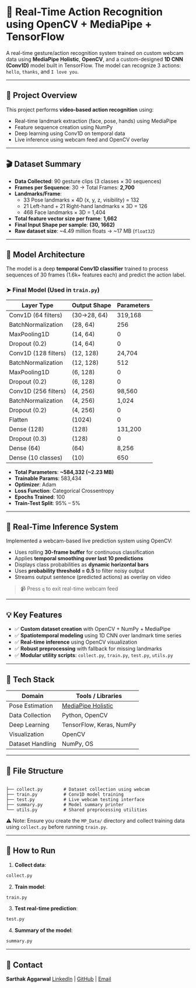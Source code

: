 # 🧠 Real-Time Action Recognition using OpenCV + MediaPipe + TensorFlow

A real-time gesture/action recognition system trained on custom webcam data using **MediaPipe Holistic**, **OpenCV**, and a custom-designed **1D CNN (Conv1D)** model built in TensorFlow. The model can recognize 3 actions: `hello`, `thanks`, and `I love you`.

---

## 📌 Project Overview

This project performs **video-based action recognition** using:
- Real-time landmark extraction (face, pose, hands) using MediaPipe
- Feature sequence creation using NumPy
- Deep learning using Conv1D on temporal data
- Live inference using webcam feed and OpenCV overlay

---

## 🎬 Dataset Summary

- **Data Collected**: 90 gesture clips (3 classes × 30 sequences)
- **Frames per Sequence**: 30 → Total Frames: **2,700**
- **Landmarks/Frame**:
  - 33 Pose landmarks × 4D (x, y, z, visibility) = 132
  - 21 Left-hand + 21 Right-hand landmarks × 3D = 126
  - 468 Face landmarks × 3D = 1,404
- **Total feature vector size per frame**: **1,662**
- **Final Input Shape per sample**: **(30, 1662)**  
- **Raw dataset size**: ~4.49 million floats → ~17 MB (`float32`)

---

## 🧠 Model Architecture

The model is a deep **temporal Conv1D classifier** trained to process sequences of 30 frames (1.6k+ features each) and predict the action label.

### ➤ Final Model (Used in `train.py`)

| Layer Type              | Output Shape     | Parameters |
|------------------------|------------------|------------|
| Conv1D (64 filters)     | (30→28, 64)       | 319,168    |
| BatchNormalization     | (28, 64)          | 256        |
| MaxPooling1D           | (14, 64)          | 0          |
| Dropout (0.2)          | (14, 64)          | 0          |
| Conv1D (128 filters)    | (12, 128)         | 24,704     |
| BatchNormalization     | (12, 128)         | 512        |
| MaxPooling1D           | (6, 128)          | 0          |
| Dropout (0.2)          | (6, 128)          | 0          |
| Conv1D (256 filters)    | (4, 256)          | 98,560     |
| BatchNormalization     | (4, 256)          | 1,024      |
| Dropout (0.2)          | (4, 256)          | 0          |
| Flatten                | (1024)            | 0          |
| Dense (128)            | (128)             | 131,200    |
| Dropout (0.3)          | (128)             | 0          |
| Dense (64)             | (64)              | 8,256      |
| Dense (10 classes)     | (10)              | 650        |

- **Total Parameters**: **~584,332 (~2.23 MB)**  
- **Trainable Params**: 583,434  
- **Optimizer**: Adam  
- **Loss Function**: Categorical Crossentropy  
- **Epochs Trained**: 100  
- **Train-Test Split**: 95% – 5%

---

## 🧪 Real-Time Inference System

Implemented a webcam-based live prediction system using OpenCV:

- Uses rolling **30-frame buffer** for continuous classification
- Applies **temporal smoothing over last 10 predictions**
- Displays class probabilities as **dynamic horizontal bars**
- Uses **probability threshold = 0.5** to filter noisy output
- Streams output sentence (predicted actions) as overlay on video

> 📹 Press `q` to exit real-time webcam feed

---

## 💡 Key Features

- ✅ **Custom dataset creation** with OpenCV + NumPy + MediaPipe
- ✅ **Spatiotemporal modeling** using 1D CNN over landmark time series
- ✅ **Real-time inference** using OpenCV visualization
- ✅ **Robust preprocessing** with fallback for missing landmarks
- ✅ **Modular utility scripts**: `collect.py`, `train.py`, `test.py`, `utils.py`

---

## 🧰 Tech Stack

| Domain             | Tools / Libraries                    |
|--------------------|--------------------------------------|
| Pose Estimation    | [MediaPipe Holistic](https://google.github.io/mediapipe/) |
| Data Collection    | Python, OpenCV                       |
| Deep Learning      | TensorFlow, Keras, NumPy             |
| Visualization      | OpenCV                               |
| Dataset Handling   | NumPy, OS                            |

---

## 📁 File Structure

```

├── collect.py        # Dataset collection using webcam
├── train.py          # Conv1D model training
├── test.py           # Live webcam testing interface
├── summary.py        # Model summary printer
└── utils.py          # Shared preprocessing utilities

```
⚠️ Note: Ensure you create the `MP_Data/` directory and collect training data using `collect.py` before running `train.py`.

---

## 🚀 How to Run

1. **Collect data**:  
```bash
collect.py
````

2. **Train model**:

```bash
train.py
```

3. **Test real-time prediction**:

```bash
test.py
```
4. **Summary of the model**:

```bash
summary.py
```
---

## 📧 Contact

**Sarthak Aggarwal**
[LinkedIn](https://www.linkedin.com/in/sarthak-aggarwal-486b60240/) | [GitHub](https://github.com/sarthak30102003) | [Email](sarthakaggarwal30102003@gmail.com)

